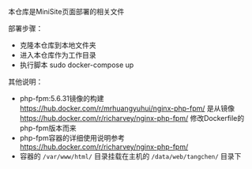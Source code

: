 本仓库是MiniSite页面部署的相关文件

部署步骤：

- 克隆本仓库到本地文件夹
- 进入本仓库作为工作目录
- 执行脚本 sudo docker-compose up

其他说明：
- php-fpm:5.6.31镜像的构建 https://hub.docker.com/r/mrhuangyuhui/nginx-php-fpm/ 是从镜像 https://hub.docker.com/r/richarvey/nginx-php-fpm/ 修改Dockerfile的php-fpm版本而来
- php-fpm容器的详细使用说明参考 https://hub.docker.com/r/richarvey/nginx-php-fpm/
- 容器的 `/var/www/html/` 目录挂载在主机的 `/data/web/tangchen/` 目录下
